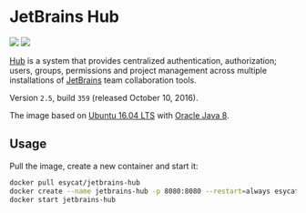 # JetBrains Hub
[![](https://images.microbadger.com/badges/image/esycat/jetbrains-hub.svg)](https://microbadger.com/images/esycat/jetbrains-hub "Get your own image badge on microbadger.com")
[![](https://images.microbadger.com/badges/version/esycat/jetbrains-hub.svg)](https://microbadger.com/images/esycat/jetbrains-hub "Get your own version badge on microbadger.com")

[Hub](https://jetbrains.com/hub/) is a system that provides centralized authentication, authorization; users, groups, permissions and project management across multiple installations of [JetBrains](https://jetbrains.com/) team collaboration tools.

Version `2.5`, build `359` (released October 10, 2016).

The image based on [Ubuntu 16.04 LTS](https://registry.hub.docker.com/u/esycat/java/) with [Oracle Java 8](https://registry.hub.docker.com/u/esycat/java/).

## Usage

Pull the image, create a new container and start it:

```bash
docker pull esycat/jetbrains-hub
docker create --name jetbrains-hub -p 8080:8080 --restart=always esycat/jetbrains-hub
docker start jetbrains-hub
```
